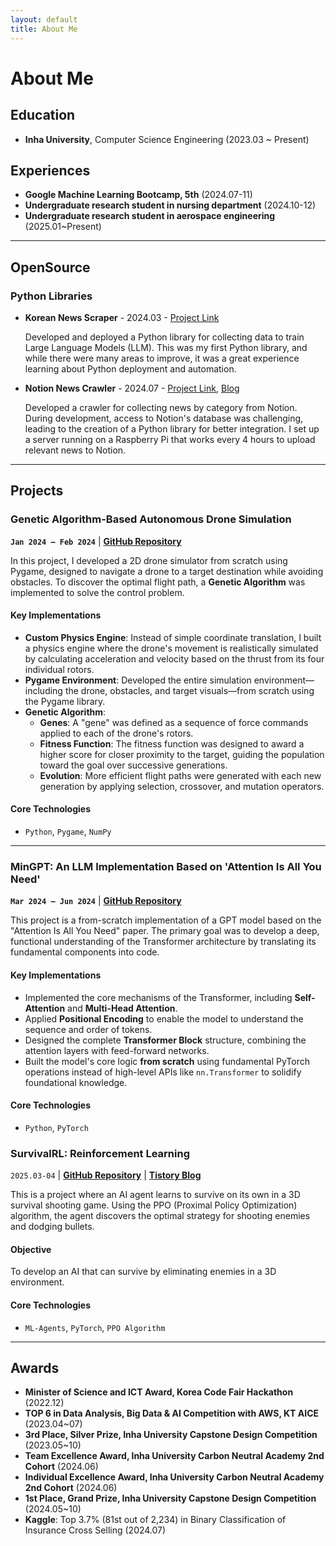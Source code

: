 ```yaml
---
layout: default
title: About Me
---
```


# About Me

## Education

- **Inha University**, Computer Science Engineering (2023.03 ~ Present)

## Experiences

- **Google Machine Learning Bootcamp, 5th** (2024.07-11)
- **Undergraduate research student in nursing department** (2024.10-12)
- **Undergraduate research student in aerospace engineering** (2025.01~Present)

---

## OpenSource

### Python Libraries

- **Korean News Scraper** - 2024.03 - [Project Link](https://github.com/kar7mp5/korean-news-scraper)

  Developed and deployed a Python library for collecting data to train Large Language Models (LLM).
  This was my first Python library, and while there were many areas to improve, it was a great experience learning about Python deployment and automation.

- **Notion News Crawler** - 2024.07 - [Project Link](https://github.com/kar7mp5/notion-news-crawler), [Blog](https://kar7mp5.tistory.com/)

  Developed a crawler for collecting news by category from Notion.
  During development, access to Notion's database was challenging, leading to the creation of a Python library for better integration.
  I set up a server running on a Raspberry Pi that works every 4 hours to upload relevant news to Notion.

---

## Projects

### Genetic Algorithm-Based Autonomous Drone Simulation

**`Jan 2024 – Feb 2024`** \| **[GitHub Repository](https://github.com/kar7mp5/Drone_Simulation)**

In this project, I developed a 2D drone simulator from scratch using Pygame, designed to navigate a drone to a target destination while avoiding obstacles. To discover the optimal flight path, a **Genetic Algorithm** was implemented to solve the control problem.

#### Key Implementations

- **Custom Physics Engine**: Instead of simple coordinate translation, I built a physics engine where the drone's movement is realistically simulated by calculating acceleration and velocity based on the thrust from its four individual rotors.
- **Pygame Environment**: Developed the entire simulation environment—including the drone, obstacles, and target visuals—from scratch using the Pygame library.
- **Genetic Algorithm**:
  - **Genes**: A "gene" was defined as a sequence of force commands applied to each of the drone's rotors.
  - **Fitness Function**: The fitness function was designed to award a higher score for closer proximity to the target, guiding the population toward the goal over successive generations.
  - **Evolution**: More efficient flight paths were generated with each new generation by applying selection, crossover, and mutation operators.

#### Core Technologies

- `Python`, `Pygame`, `NumPy`

---

### MinGPT: An LLM Implementation Based on 'Attention Is All You Need'

**`Mar 2024 – Jun 2024`** \| **[GitHub Repository](https://github.com/kar7mp5/MinGPT)**

This project is a from-scratch implementation of a GPT model based on the "Attention Is All You Need" paper. The primary goal was to develop a deep, functional understanding of the Transformer architecture by translating its fundamental components into code.

#### Key Implementations

- Implemented the core mechanisms of the Transformer, including **Self-Attention** and **Multi-Head Attention**.
- Applied **Positional Encoding** to enable the model to understand the sequence and order of tokens.
- Designed the complete **Transformer Block** structure, combining the attention layers with feed-forward networks.
- Built the model's core logic **from scratch** using fundamental PyTorch operations instead of high-level APIs like `nn.Transformer` to solidify foundational knowledge.

#### Core Technologies

- `Python`, `PyTorch`

### SurvivalRL: Reinforcement Learning

`2025.03-04` \| [**GitHub Repository**](https://github.com/kar7mp5/SurvivalRL) \| [**Tistory Blog**](https://kar7mp5.tistory.com/entry/Reinforcement-Learning-Python-Matplotlib%EC%9C%BC%EB%A1%9C-%EC%83%9D%ED%83%9C%EA%B3%84-%EA%B0%95%ED%99%94%ED%95%99%EC%8A%B5-%EC%8B%9C%EB%AE%AC%EB%A0%88%EC%9D%B4%EC%85%98-%EA%B5%AC%ED%98%84%ED%95%98%EA%B8%B0)

This is a project where an AI agent learns to survive on its own in a 3D survival shooting game. Using the PPO (Proximal Policy Optimization) algorithm, the agent discovers the optimal strategy for shooting enemies and dodging bullets.

#### Objective

To develop an AI that can survive by eliminating enemies in a 3D environment.

#### Core Technologies

- `ML-Agents`, `PyTorch`, `PPO Algorithm`

---

## Awards

- **Minister of Science and ICT Award, Korea Code Fair Hackathon** (2022.12)
- **TOP 6 in Data Analysis, Big Data & AI Competition with AWS, KT AICE** (2023.04~07)
- **3rd Place, Silver Prize, Inha University Capstone Design Competition** (2023.05~10)
- **Team Excellence Award, Inha University Carbon Neutral Academy 2nd Cohort** (2024.06)
- **Individual Excellence Award, Inha University Carbon Neutral Academy 2nd Cohort** (2024.06)
- **1st Place, Grand Prize, Inha University Capstone Design Competition** (2024.05~10)
- **Kaggle**: Top 3.7% (81st out of 2,234) in Binary Classification of Insurance Cross Selling (2024.07)
